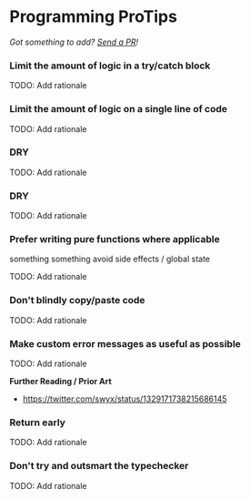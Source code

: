 # Programming ProTips

_Got something to add? [Send a PR](https://github.com/magicmark/engineering-protips/pulls)!_

### Limit the amount of logic in a try/catch block

TODO: Add rationale

### Limit the amount of logic on a single line of code

TODO: Add rationale

### DRY

TODO: Add rationale

### DRY

TODO: Add rationale

### Prefer writing pure functions where applicable

something something avoid side effects / global state

TODO: Add rationale

### Don't blindly copy/paste code

TODO: Add rationale

### Make custom error messages as useful as possible

TODO: Add rationale

**Further Reading / Prior Art**

- https://twitter.com/swyx/status/1329171738215686145

### Return early

TODO: Add rationale

### Don't try and outsmart the typechecker

TODO: Add rationale
